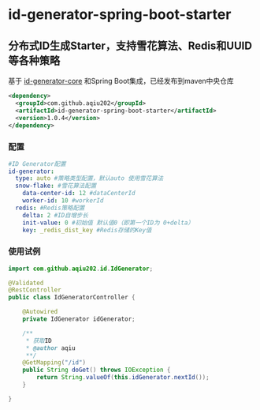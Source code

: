 # id-generator-spring-boot-starter

## 分布式ID生成Starter，支持雪花算法、Redis和UUID等各种策略
基于 [id-generator-core](https://github.com/aqiu202/aqiu-spring-boot-starter-projects/tree/master/core/id-generator-core) 和Spring Boot集成，已经发布到maven中央仓库
```xml
<dependency>
  <groupId>com.github.aqiu202</groupId>
  <artifactId>id-generator-spring-boot-starter</artifactId>
  <version>1.0.4</version>
</dependency>
```

### 配置
```yaml
#ID Generator配置
id-generator:
  type: auto #策略类型配置，默认auto 使用雪花算法
  snow-flake: #雪花算法配置
    data-center-id: 12 #dataCenterId
    worker-id: 10 #workerId
  redis: #Redis策略配置
    delta: 2 #ID自增步长
    init-value: 0 #初始值 默认值0（即第一个ID为 0+delta）
    key: _redis_dist_key #Redis存储的Key值
```

### 使用试例
```java
import com.github.aqiu202.id.IdGenerator;

@Validated
@RestController
public class IdGeneratorController {

    @Autowired
    private IdGenerator idGenerator;

    /**
     * 获取ID
     * @author aqiu
     **/
    @GetMapping("/id")
    public String doGet() throws IOException {
        return String.valueOf(this.idGenerator.nextId());
    }

}
```